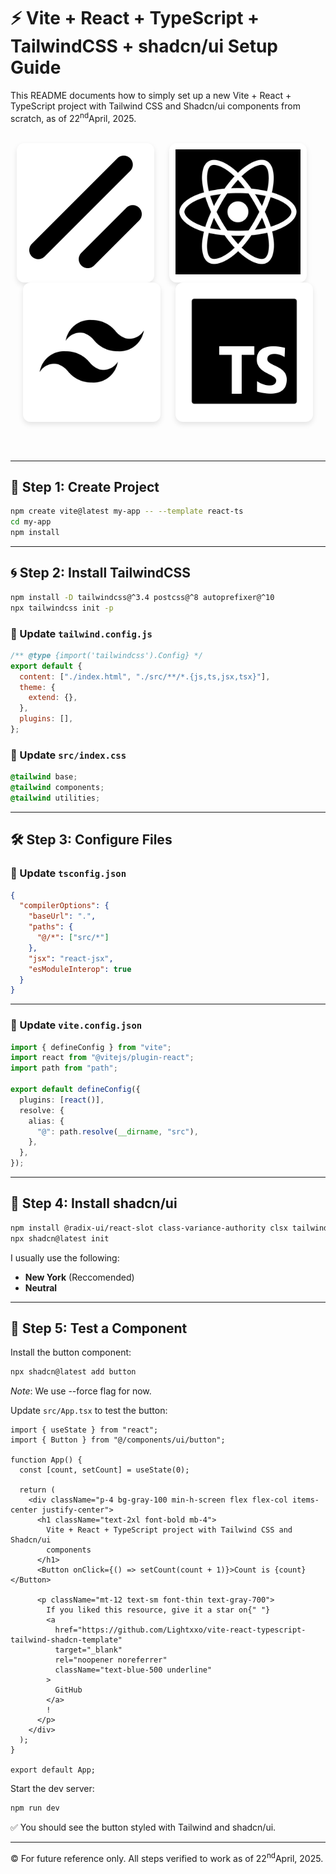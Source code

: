 # ⚡ Vite + React + TypeScript + TailwindCSS + shadcn/ui Setup Guide

This README documents how to simply set up a new Vite + React + TypeScript project with Tailwind CSS and Shadcn/ui components from scratch, as of 22<sup>nd</sup>April, 2025.<br><br>

<p align="center">
  <span style="display: inline-block; background: white; border-radius: 12px; padding: 10px; box-shadow: 0 4px 8px rgba(0,0,0,0.1); margin-right: 20px;">
    <img src="./media/ShadCn.png" width="200" />
  </span>
  <span style="display: inline-block; background: white; border-radius: 12px; padding: 10px; box-shadow: 0 4px 8px rgba(0,0,0,0.1); margin-right: 20px;">
    <img src="./media/React.png" width="200" />
  </span>
  <span style="display: inline-block; background: white; border-radius: 12px; padding: 10px; box-shadow: 0 4px 8px rgba(0,0,0,0.1); margin-right: 20px;">
    <img src="./media/Tailwind.png" width="200" />
  </span>
  <span style="display: inline-block; background: white; border-radius: 12px; padding: 10px; box-shadow: 0 4px 8px rgba(0,0,0,0.1);">
    <img src="./media/TS.png" width="200" />
  </span>
</p>

<br><br>

---

## 🧱 Step 1: Create Project

```bash
npm create vite@latest my-app -- --template react-ts
cd my-app
npm install
```

---

## 🌀 Step 2: Install TailwindCSS

```bash
npm install -D tailwindcss@^3.4 postcss@^8 autoprefixer@^10
npx tailwindcss init -p
```

### 🧾 Update `tailwind.config.js`

```js
/** @type {import('tailwindcss').Config} */
export default {
  content: ["./index.html", "./src/**/*.{js,ts,jsx,tsx}"],
  theme: {
    extend: {},
  },
  plugins: [],
};
```

### 🧵 Update `src/index.css`

```css
@tailwind base;
@tailwind components;
@tailwind utilities;
```

---

## 🛠️ Step 3: Configure Files

### 🔧 Update `tsconfig.json`

```json
{
  "compilerOptions": {
    "baseUrl": ".",
    "paths": {
      "@/*": ["src/*"]
    },
    "jsx": "react-jsx",
    "esModuleInterop": true
  }
}
```

---

### 🔧 Update `vite.config.json`

```ts
import { defineConfig } from "vite";
import react from "@vitejs/plugin-react";
import path from "path";

export default defineConfig({
  plugins: [react()],
  resolve: {
    alias: {
      "@": path.resolve(__dirname, "src"),
    },
  },
});
```

---

## 🧩 Step 4: Install shadcn/ui

```bash
npm install @radix-ui/react-slot class-variance-authority clsx tailwind-variants
npx shadcn@latest init
```

I usually use the following:

- **New York** (Reccomended)
- **Neutral**

---

## 🔘 Step 5: Test a Component

Install the button component:

```bash
npx shadcn@latest add button
```

_Note_: We use --force flag for now.

Update `src/App.tsx` to test the button:

```tsx
import { useState } from "react";
import { Button } from "@/components/ui/button";

function App() {
  const [count, setCount] = useState(0);

  return (
    <div className="p-4 bg-gray-100 min-h-screen flex flex-col items-center justify-center">
      <h1 className="text-2xl font-bold mb-4">
        Vite + React + TypeScript project with Tailwind CSS and Shadcn/ui
        components
      </h1>
      <Button onClick={() => setCount(count + 1)}>Count is {count}</Button>

      <p className="mt-12 text-sm font-thin text-gray-700">
        If you liked this resource, give it a star on{" "}
        <a
          href="https://github.com/Lightxxo/vite-react-typescript-tailwind-shadcn-template"
          target="_blank"
          rel="noopener noreferrer"
          className="text-blue-500 underline"
        >
          GitHub
        </a>
        !
      </p>
    </div>
  );
}

export default App;
```

Start the dev server:

```bash
npm run dev
```

✅ You should see the button styled with Tailwind and shadcn/ui.

---

©️ For future reference only. All steps verified to work as of 22<sup>nd</sup>April, 2025.
